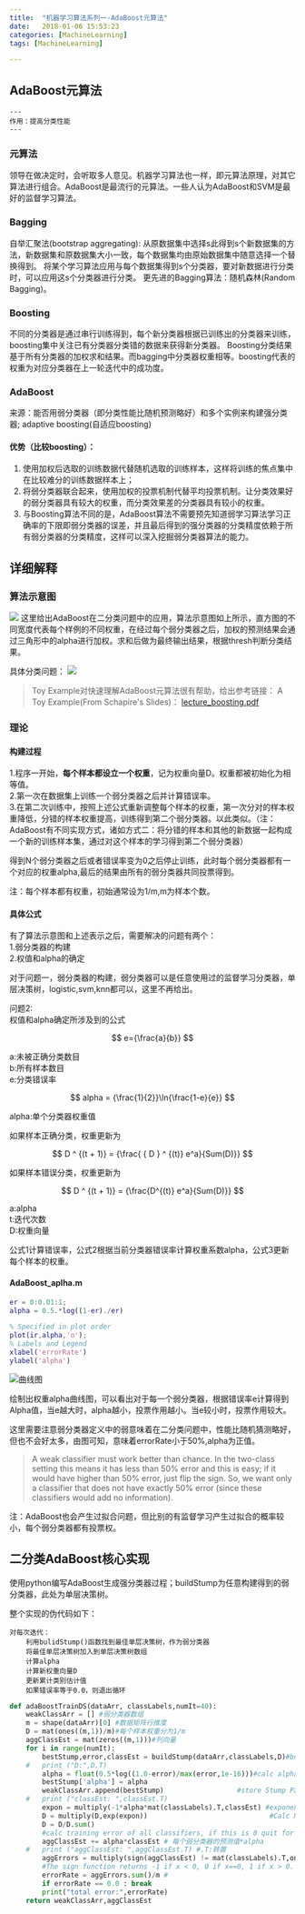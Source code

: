 ```yaml
---
title:  "机器学习算法系列一-AdaBoost元算法"   
date:   2018-01-06 15:53:23  
categories: [MachineLearning]  
tags: [MachineLearning]  

---
```



<script type="text/javascript"
   src="http://cdn.mathjax.org/mathjax/latest/MathJax.js?config=TeX-AMS-MML_HTMLorMML">
</script>

## AdaBoost元算法

```
---
作用：提高分类性能
---

```
### 元算法

领导在做决定时，会听取多人意见。机器学习算法也一样，即元算法原理，对其它算法进行组合。AdaBoost是最流行的元算法。一些人认为AdaBoost和SVM是最好的监督学习算法。

### Bagging

自举汇聚法(bootstrap aggregating):
从原数据集中选择s此得到s个新数据集的方法，新数据集和原数据集大小一致，每个数据集均由原始数据集中随意选择一个替换得到。
将某个学习算法应用与每个数据集得到s个分类器，要对新数据进行分类时，可以应用这s个分类器进行分类。
更先进的Bagging算法：随机森林(Random Bagging)。

### Boosting

不同的分类器是通过串行训练得到，每个新分类器根据已训练出的分类器来训练，boosting集中关注已有分类器分类错的数据来获得新分类器。
Boosting分类结果基于所有分类器的加权求和结果。而bagging中分类器权重相等。boosting代表的权重为对应分类器在上一轮迭代中的成功度。

### AdaBoost

来源：能否用弱分类器（即分类性能比随机预测略好）和多个实例来构建强分类器;
adaptive boosting(自适应boosting)

#### 优势（比较boosting）：

1. 使用加权后选取的训练数据代替随机选取的训练样本，这样将训练的焦点集中在比较难分的训练数据样本上； 　　 
2. 将弱分类器联合起来，使用加权的投票机制代替平均投票机制。让分类效果好的弱分类器具有较大的权重，而分类效果差的分类器具有较小的权重。
3. 与Boosting算法不同的是，AdaBoost算法不需要预先知道弱学习算法学习正确率的下限即弱分类器的误差，并且最后得到的强分类器的分类精度依赖于所有弱分类器的分类精度，这样可以深入挖掘弱分类器算法的能力。


## 详细解释
### 算法示意图
![](http://owvctf4l4.bkt.clouddn.com/adabost2)
这里给出AdaBoost在二分类问题中的应用，算法示意图如上所示，直方图的不同宽度代表每个样例的不同权重，在经过每个弱分类器之后，加权的预测结果会通过三角形中的alpha进行加权。求和后做为最终输出结果，根据thresh判断分类结果。

具体分类问题：
![](https://www.researchgate.net/profile/Brendan_Marsh3/publication/306054843/figure/fig3/AS:393884896120846@1470920885933/Figure-5-Training-of-an-AdaBoost-classifier-The-first-classifier-trains-on-unweighted.png)
> Toy Example对快速理解AdaBoost元算法很有帮助，给出参考链接：
A Toy Example(From Schapire's Slides)：
[lecture_boosting.pdf](https://www.cse.buffalo.edu/~jcorso/t/CSE555/files/lecture_boosting.pdf)

### 理论

#### 构建过程
1.程序一开始，**每个样本都设立一个权重**，记为权重向量D。权重都被初始化为相等值。  
2.第一次在数据集上训练一个弱分类器之后并计算错误率。  
3.在第二次训练中，按照上述公式重新调整每个样本的权重，第一次分对的样本权重降低，分错的样本权重提高，训练得到第二个弱分类器。以此类似。（注：AdaBoost有不同实现方式，诸如方式二：将分错的样本和其他的新数据一起构成一个新的训练样本集，通过对这个样本的学习得到第二个弱分类器）  

得到N个弱分类器之后或者错误率变为0之后停止训练，此时每个弱分类器都有一个对应的权重alpha,最后的结果由所有的弱分类器共同投票得到。


注：每个样本都有权重，初始通常设为1/m,m为样本个数。
#### 具体公式
有了算法示意图和上述表示之后，需要解决的问题有两个：   
1.弱分类器的构建   	
2.权值和alpha的确定 	   

对于问题一，弱分类器的构建，弱分类器可以是任意使用过的监督学习分类器，单层决策树，logistic,svm,knn都可以，这里不再给出。

问题2:	
权值和alpha确定所涉及到的公式   

$$
   e={\frac{a}{b}}
$$

a:未被正确分类数目   
b:所有样本数目      
e:分类错误率   

$$
   alpha = {\frac{1}{2}}\ln{\frac{1-e}{e}}
$$

alpha:单个分类器权重值  

如果样本正确分类，权重更新为  

$$
	D ^ {(t + 1)}  = {\frac{ { D } ^ {(t)} e^a}{Sum(D)}}
$$

如果样本错误分类，权重更新为  

$$
	D ^ {(t + 1)} = {\frac{D^{(t)} e^a}{Sum(D)}}
$$
  
a:alpha  
t:迭代次数  
D:权重向量  
    
公式1计算错误率，公式2根据当前分类器错误率计算权重系数alpha，公式3更新每个样本的权重。

#### AdaBoost_aplha.m
 
``` matlab
er = 0:0.01:1;
alpha = 0.5.*log((1-er)./er)

% Specified in plot order
plot(ir,alpha,'o');
% Labels and Legend
xlabel('errorRate')
ylabel('alpha')
```

![曲线图](http://owvctf4l4.bkt.clouddn.com/tmp1)

绘制出权重alpha曲线图，可以看出对于每一个弱分类器，根据错误率e计算得到Alpha值，当e越大时，alpha越小，投票作用越小。当e较小时，投票作用较大。

这里需要注意弱分类器定义中的弱意味着在二分类问题中，性能比随机猜测略好，但也不会好太多，由图可知，意味着errorRate小于50%,alpha为正值。

>A weak classifier must work better than chance. In the two-class setting this means it has less than 50% error and this is easy; if it would have higher than 50% error, just flip the sign. So, we want only a classifier that does not have exactly 50% error (since these classifiers would add no information).

注：AdaBoost也会产生过拟合问题，但比别的有监督学习产生过拟合的概率较小，每个弱分类器都有投票权。

## 二分类AdaBoost核心实现

使用python编写AdaBoost生成强分类器过程；buildStump为任意构建得到的弱分类器，此处为单层决策树。

整个实现的伪代码如下：

```
对每次迭代：
	利用bulidStump()函数找到最佳单层决策树，作为弱分类器
	将最佳单层决策树加入到单层决策树数组
	计算alpha
	计算新权重向量D
	更新累计类别估计值
	如果错误率等于0.0，则退出循环
```

``` python
def adaBoostTrainDS(dataArr, classLabels,numIt=40):
	weakClassArr = [] #弱分类器数组
	m = shape(dataArr)[0] #数据矩阵行维度
	D = mat(ones((m,1))/m)#每个样本权重分为1/m
	aggClassEst = mat(zeros((m,1)))#列向量
	for i in range(numIt):
		bestStump,error,classEst = buildStump(dataArr,classLabels,D)#build Stump
	#	print ("D:",D.T)
		alpha = float(0.5*log((1.0-error)/max(error,1e-16)))#calc alpha, throw in max(error,eps) to account for error=0
		bestStump['alpha'] = alpha  
		weakClassArr.append(bestStump)                  #store Stump Params in Array
	#	print ("classEst: ",classEst.T)
		expon = multiply(-1*alpha*mat(classLabels).T,classEst) #exponent for D calc, getting messy
		D = multiply(D,exp(expon))                              #Calc New D for next iteration
		D = D/D.sum()
		#calc training error of all classifiers, if this is 0 quit for loop early (use break)
		aggClassEst += alpha*classEst # 每个弱分类器的预测值*alpha
	#	print ("aggClassEst: ",aggClassEst.T) #.T:转置
		aggErrors = multiply(sign(aggClassEst) != mat(classLabels).T,ones((m,1)))
		#The sign function returns -1 if x < 0, 0 if x==0, 1 if x > 0. nan is returned for nan inputs.
		errorRate = aggErrors.sum()/m #
		if errorRate == 0.0 : break
		print("total error:",errorRate)
	return weakClassArr,aggClassEst
```
